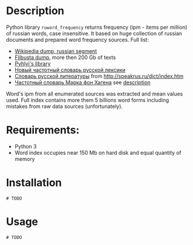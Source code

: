 # Description 
Python library `ruword_frequency` returns frequency (ipm - items per million) of russian words, case insensitive.
It based on huge collection of russian documents and prepared word frequency sources. Full list:
- [Wikipedia dump, russian segment](https://dumps.wikimedia.org/ruwiki/latest)
- [Flibusta dump](https://rutracker.org/forum/viewtopic.php?t=5385741), more then 200 Gb of texts
- [Pyhlyi's library](https://rutracker.org/forum/viewtopic.php?t=1874223)
- [Новый частотный словарь русской лексики](http://dict.ruslang.ru/freq.php)
- [Словарь русской литературы](http://www.artint.ru/projects/frqlist.php) from http://speakrus.ru/dict/index.htm
- [Частотный словарь Марка фон Хагена](http://speakrus.ru/dict/index.htm) see [description](http://speakrus.ru/dict/hagen_freq_desc.txt)

Word's ipm from all enumerated sources was extracted and mean values used. 
Full index contains more them 5 billions word forms including mistakes from raw data sources (unfortunately).

# Requirements:
- Python 3
- Word index occupies near 150 Mb on hard disk and equal quantity of memory

# Installation
```
# TODO
```

# Usage
```
# TODO
```
